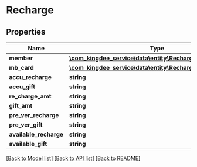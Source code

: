 # Recharge

## Properties
Name | Type | Description | Notes
------------ | ------------- | ------------- | -------------
**member** | [**\com_kingdee_service\data\entity\RechargeMemberInfo**](RechargeMemberInfo.md) |  | [optional] 
**mb_card** | [**\com_kingdee_service\data\entity\RechargeMemberCardInfo**](RechargeMemberCardInfo.md) |  | [optional] 
**accu_recharge** | **string** |  | [optional] 
**accu_gift** | **string** |  | [optional] 
**re_charge_amt** | **string** |  | [optional] 
**gift_amt** | **string** |  | [optional] 
**pre_ver_recharge** | **string** |  | [optional] 
**pre_ver_gift** | **string** |  | [optional] 
**available_recharge** | **string** |  | [optional] 
**available_gift** | **string** |  | [optional] 

[[Back to Model list]](../README.md#documentation-for-models) [[Back to API list]](../README.md#documentation-for-api-endpoints) [[Back to README]](../README.md)


